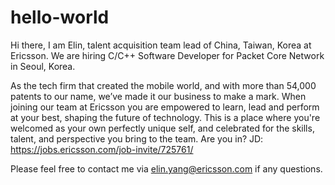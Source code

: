 # hello-world
Hi there, I am Elin, talent acquisition team lead of China, Taiwan, Korea at Ericsson. We are hiring C/C++ Software Developer for Packet Core Network in Seoul, Korea.

As the tech firm that created the mobile world, and with more than 54,000 patents to our name, we’ve made it our business to make a mark. When joining our team at Ericsson you are empowered to learn, lead and perform at your best, shaping the future of technology. This is a place where you're welcomed as your own perfectly unique self, and celebrated for the skills, talent, and perspective you bring to the team. Are you in?
JD:  https://jobs.ericsson.com/job-invite/725761/

Please feel free to contact me via elin.yang@ericsson.com if any questions.
